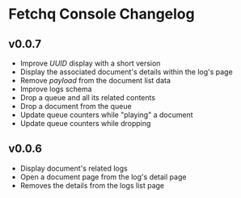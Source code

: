 # Fetchq Console Changelog

## v0.0.7

- Improve _UUID_ display with a short version
- Display the associated document's details within the log's page
- Remove _payload_ from the document list data
- Improve logs schema
- Drop a queue and all its related contents
- Drop a document from the queue
- Update queue counters while "playing" a document
- Update queue counters while dropping

## v0.0.6

- Display document's related logs
- Open a document page from the log's detail page
- Removes the details from the logs list page

